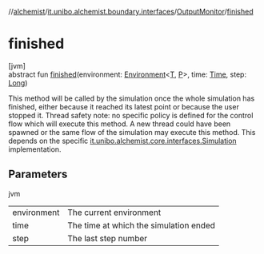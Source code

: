 //[alchemist](../../../index.md)/[it.unibo.alchemist.boundary.interfaces](../index.md)/[OutputMonitor](index.md)/[finished](finished.md)

# finished

[jvm]\
abstract fun [finished](finished.md)(environment: [Environment](../../it.unibo.alchemist.model.interfaces/-environment/index.md)<[T](index.md), [P](index.md)>, time: [Time](../../it.unibo.alchemist.model.interfaces/-time/index.md), step: [Long](https://kotlinlang.org/api/latest/jvm/stdlib/kotlin/-long/index.html))

This method will be called by the simulation once the whole simulation has finished, either because it reached its latest point or because the user stopped it. Thread safety note: no specific policy is defined for the control flow which will execute this method. A new thread could have been spawned or the same flow of the simulation may execute this method. This depends on the specific [it.unibo.alchemist.core.interfaces.Simulation](../../it.unibo.alchemist.core.interfaces/-simulation/index.md) implementation.

## Parameters

jvm

| | |
|---|---|
| environment | The current environment |
| time | The time at which the simulation ended |
| step | The last step number |

